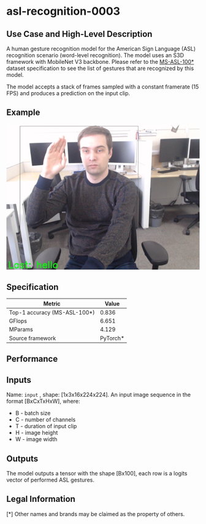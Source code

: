 # asl-recognition-0003

## Use Case and High-Level Description

A human gesture recognition model for the American Sign Language (ASL) recognition scenario 
(word-level recognition). The model uses an S3D framework with MobileNet V3 backbone. Please refer 
to the [MS-ASL-100\*](https://www.microsoft.com/en-us/research/project/ms-asl/) dataset specification 
to see the list of gestures that are recognized by this model.

The model accepts a stack of frames sampled with a constant framerate (15 FPS) and produces a prediction
on the input clip.

## Example

![](./asl-recognition-0003.jpg)

## Specification

| Metric                          | Value                                     |
|---------------------------------|-------------------------------------------|
| Top-1 accuracy (MS-ASL-100\*)   | 0.836                                     |
| GFlops                          | 6.651                                     |
| MParams                         | 4.129                                     |
| Source framework                | PyTorch\*                                 |


## Performance

## Inputs

Name: `input` , shape: [1x3x16x224x224]. An input image sequence in the format [BxCxTxHxW], where:
 - B - batch size
 - C - number of channels
 - T - duration of input clip
 - H - image height
 - W - image width

## Outputs

The model outputs a tensor with the shape [Bx100], each row is a logits vector of performed ASL gestures.

## Legal Information
[\*] Other names and brands may be claimed as the property of others.
